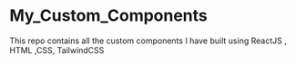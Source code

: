 # My_Custom_Components
This repo contains all the custom components I have built using ReactJS , HTML ,CSS, TailwindCSS
